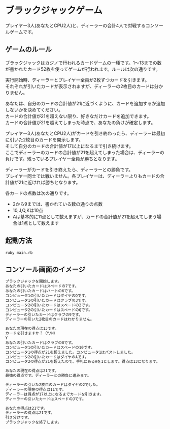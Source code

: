 # ブラックジャックゲーム

プレイヤー3人(あなたとCPU2人)と、ディーラーの合計4人で対戦するコンソールゲームです。

## ゲームのルール

ブラックジャックはカジノで行われるカードゲームの一種です。1〜13までの数が書かれたカード52枚を使ってゲームが行われます。ルールは次の通りです。

実行開始時、ディーラーとプレイヤー全員が2枚ずつカードを引きます。  
それぞれが引いたカードが表示されますが、ディーラーの2枚目のカードは分かりません。  

あなたは、自分のカードの合計値が21に近づくように、カードを追加するか追加しないかを決めてください。  
カードの合計値が21を超えない限り、好きなだけカードを追加できます。  
カードの合計値が21を超えてしまった時点で、あなたの負けが確定します。  

プレイヤー3人(あなたとCPU2人)がカードを引き終わったら、ディーラーは最初に引いた2枚目のカードを開示します。  
そして自分のカードの合計値が17以上になるまで引き続けます。  
ここでディーラーのカードの合計値が21を超えてしまった場合は、ディーラーの負けです。残っているプレイヤー全員が勝ちとなります。

ディーラーがカードを引き終えたら、ディーラーとの勝負です。  
プレイヤー同士では戦いません。各プレイヤーは、ディーラーよりもカードの合計値が21に近ければ勝ちとなります。

各カードの点数は次の通りです。

- 2から9までは、書かれている数の通りの点数
- 10,J,Q,Kは10点
- Aは基本的に11点として数えますが、カードの合計値が21を超えてしまう場合は1点として数えます

## 起動方法

`ruby main.rb`

## コンソール画面のイメージ

```bash
ブラックジャックを開始します。
あなたの引いたカードはスペードの7です。
あなたの引いたカードはハートの6です。
コンピュータ1の引いたカードはダイヤのQです。
コンピュータ1の引いたカードはクラブの3です。
コンピュータ2の引いたカードはスペードの2です。
コンピュータ2の引いたカードはスペードのQです。
ディーラーの引いたカードはクラブの9です。
ディーラーの引いた2枚目のカードはわかりません。

あなたの現在の得点は13です。
カードを引きますか？（Y/N）
Y
あなたの引いたカードはクラブの8です。
コンピュータ1の引いたカードはスペードの10です。
コンピュータ1の得点が21を超えました。コンピュータ1はバストしました。
コンピュータ2の引いたカードはダイヤのAです。
コンピュータ2の得点が21を超えたので、手札にあるAを1とします。得点は13になります。

あなたの現在の得点は21です。
最強の得点です。ディーラーとの勝負に進みます。

ディーラーの引いた2枚目のカードはダイヤの2でした。
ディーラーの現在の得点は11です。
ディーラーは得点が17以上になるまでカードを引きます。
ディーラーの引いたカードはスペードのJです。

あなたの得点は21です。
ディーラーの得点は21です。
引き分けです。
ブラックジャックを終了します。
```






